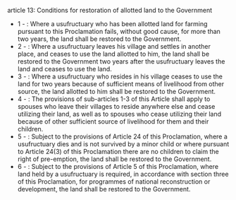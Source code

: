 article 13: Conditions for restoration of allotted land to the Government

<ul>
			<li>1 - : Where a usufructuary who has been allotted land for farming pursuant to this Proclamation fails, without good cause, for more than two years, the land shall be restored to the Government.<ul>
			</ul></li>			<li>2 - : Where a usufructuary leaves his village and settles in another place, and ceases to use the land allotted to him, the land shall be restored to the Government two years after the usufructuary leaves the land and ceases to use the land.<ul>
			</ul></li>			<li>3 - : Where a usufructuary who resides in his village ceases to use the land for two years because of sufficient means of livelihood from other source, the land allotted to him shall be restored to the Government.<ul>
			</ul></li>			<li>4 - : The provisions of sub-articles 1-3 of this Article shall apply to spouses who leave their villages to reside anywhere else and cease utilizing their land, as well as to spouses who cease utilizing their land because of other sufficient source of livelihood for them and their children.<ul>
			</ul></li>			<li>5 - : Subject to the provisions of Article 24 of this Proclamation, where a usufructuary dies and is not survived by a minor child or where pursuant to Article 24(3) of this Proclamation there are no children to claim the right of pre-emption, the land shall be restored to the Government.<ul>
			</ul></li>			<li>6 - : Subject to the provisions of Article 5 of this Proclamation, where land held by a usufructuary is required, in accordance with section three of this Proclamation, for programmes of national reconstruction or development,  the land shall be restored to the Government.<ul>
			</ul></li></ul>